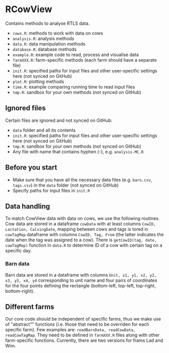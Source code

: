 # RCowView
 
Contains methods to analyse RTLS data.


- `cows.R`: methods to work with data on cows
- `analysis.R`: analysis methods
- `data.R`: data manipulation methods
- `database.R`: database methods
- `example.R`: example code to read, process and visualise data
- `farmXXX.R`: farm-specific methods (each farm should have a separate file)
- `init.R`: specified paths for input files and other user-specific settings here (not synced on GitHub)
- `plot.R`: plotting methods
- `time.R`: example comparing running time to read input files
- `tmp.R`: sandbox for your own methods (not synced on GitHub)


## Ignored files

Certain files are ignored and not synced on GitHub:
- `data` folder and all its contents
- `init.R`: specified paths for input files and other user-specific settings here (not synced on GitHub)
- `tmp.R`: sandbox for your own methods (not synced on GitHub)
- Any file with name that contains hyphen (-), e.g. `analysis-MC.R`


## Before you start

- Make sure that you have all the necessary data files (e.g. `barn.csv`, `tags.csv`) in the `data` folder (not synced on GitHub)
- Specify paths for input files in `init.R`


## Data handling

To match CowView data with data on cows, we use the following routines. Cow data are stored in a dataframe `cowData` with at least columns `CowID, Lactation, CalvingDate`, mapping between cows and tags is tored in `cowTagMap` dataframe with columns `CowID, Tag, From` (the latter indicates the date when the tag was assigned to a cow). There is `getCowID(tag, date, cowTagMap)` function in `data.R` to determine ID of a cow with certain tag on a specific day.


### Barn data

Barn data are stored in a dataframe with columns `Unit, x1, y1, x2, y2, x3, y3, x4, y4` corresponding to unit name and four pairs of coordinates for the four points defining the rectangle (bottom-left, top-left, top-right, bottom-right).

## Different farms

Our core code should be independent of specific farms, thus we make use of "abstract"" functions (i.e. those that need to be overriden for each specific farm). Few examples are: `readBarnData, readCowData, readCowTagMap`. They need to be defined in `farmXXX.R` files along with other farm-specific functions. Currently, there are two versions for frams Lad and Wim.
